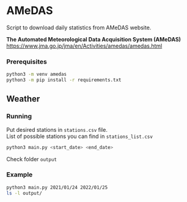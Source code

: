 # AMeDAS
Script to download daily statistics from AMeDAS website.

**The Automated Meteorological Data Acquisition System (AMeDAS)**\
https://www.jma.go.jp/jma/en/Activities/amedas/amedas.html

### Prerequisites
```bash
python3 -m venv amedas
python3 -m pip install -r requirements.txt
```

## Weather
### Running
Put desired stations in `stations.csv` file.\
List of possible stations you can find in `stations_list.csv`
```bash
python3 main.py <start_date> <end_date>
```
Check folder `output`


### Example
```bash
python3 main.py 2021/01/24 2022/01/25
ls -l output/
```
